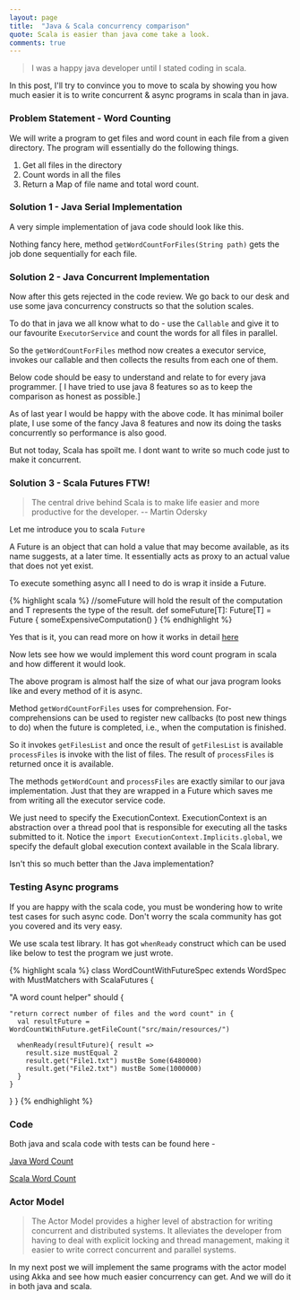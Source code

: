 ```yaml
---
layout: page
title:  "Java & Scala concurrency comparison"
quote: Scala is easier than java come take a look.
comments: true
---
```

 
> I was a happy java developer until I stated coding in scala.

In this post, I'll try to convince you to move to scala by showing you how much easier it is to write concurrent & async programs in scala than in java.

### Problem Statement - Word Counting

We will write a program to get files and word count in each file from a given directory.
The program will essentially do the following things.

1. Get all files in the directory
2. Count words in all the files
3. Return a Map of file name and total word count.

### Solution 1 - Java Serial Implementation

A very simple implementation of java code should look like this.

<script src="https://gist.github.com/kunalkanojia/4e1c940afcc9d7f1905ca77ca5b52770.js"></script>

Nothing fancy here, method `getWordCountForFiles(String path)` gets the job done sequentially for each file.

### Solution 2 - Java Concurrent Implementation 

Now after this gets rejected in the code review. We go back to our desk and use some java concurrency constructs so that the solution scales.
 
To do that in java we all know what to do - use the `Callable` and give it to our favourite `ExecutorService` and count the words for all files in parallel.

So the `getWordCountForFiles` method now creates a executor service, invokes our callable and then collects the results from each one of them.

Below code should be easy to understand and relate to for every java programmer.
[ I have tried to use java 8 features so as to keep the comparison as honest as possible.] 
 
<script src="https://gist.github.com/kunalkanojia/5541b0abe05c447f05116372d244a88c.js"></script>


As of last year I would be happy with the above code. It has minimal boiler plate, I use some of the fancy Java 8 features and now its doing the tasks concurrently so performance is also good.

But not today, Scala has spoilt me. I dont want to write so much code just to make it concurrent. 


### Solution 3 - Scala Futures FTW!

> The central drive behind Scala is to make life easier and more productive for the developer. -- Martin Odersky

Let me introduce you to scala `Future`

A Future is an object that can hold a value that may become available, as its name suggests, at a later time. It essentially acts as proxy to an actual value that does not yet exist.

To execute something async all I need to do is wrap it inside a Future.

{% highlight scala %}
//someFuture will hold the result of the computation and T represents the type of the result.
def someFuture[T]: Future[T] = Future {
  someExpensiveComputation()
}
{% endhighlight %}


Yes that is it, you can read more on how it works in detail [here](http://docs.scala-lang.org/overviews/core/futures.html)
 
Now lets see how we would implement this word count program in scala and how different it would look. 

<script src="https://gist.github.com/kunalkanojia/1e4f0295bc2666ba9621106d022ec36e.js"></script>

The above program is almost half the size of what our java program looks like and every method of it is async.

Method `getWordCountForFiles` uses for comprehension. For-comprehensions can be used to register new callbacks (to post new things to do) when the future is completed, i.e., when the computation is finished.
 
So it invokes `getFilesList` and once the result of `getFilesList` is available `processFiles` is invoke with the list of files. The result of `processFiles` is returned once it is available.

The methods `getWordCount` and `processFiles` are exactly similar to our java implementation. Just that they are wrapped in a Future which saves me from writing all the executor service code.

We just need to specify the ExecutionContext. ExecutionContext is an abstraction over a thread pool that is responsible for executing all the tasks submitted to it. Notice the `import ExecutionContext.Implicits.global`, we specify the default global execution context available in the Scala library.

Isn't this so much better than the Java implementation?

### Testing Async programs

If you are happy with the scala code, you must be wondering how to write test cases for such async code.
Don't worry the scala community has got you covered and its very easy. 

We use scala test library. It has got `whenReady` construct which can be used like below to test the program we just wrote.

{% highlight scala %}
class WordCountWithFutureSpec extends WordSpec with MustMatchers with ScalaFutures {

  "A word count helper" should {

    "return correct number of files and the word count" in {
      val resultFuture = WordCountWithFuture.getFileCount("src/main/resources/")
      
      whenReady(resultFuture){ result =>
        result.size mustEqual 2
        result.get("File1.txt") mustBe Some(6480000)
        result.get("File2.txt") mustBe Some(1000000)
      }
    }
  }
}
{% endhighlight %}

### Code

Both java and scala code with tests can be found here -

[Java Word Count](https://github.com/kunalkanojia/java_word_count)

[Scala Word Count](https://github.com/kunalkanojia/scala_word_count)
  
  
### Actor Model

> The Actor Model provides a higher level of abstraction for writing concurrent and distributed systems. It alleviates the developer from having to deal with explicit locking and thread management, making it easier to write correct concurrent and parallel systems.

In my next post we will implement the same programs with the actor model using Akka and see how much easier concurrency can get.
And we will do it in both java and scala.
  





